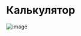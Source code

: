 # Калькулятор
![image](https://github.com/user-attachments/assets/7c8d4093-e9e3-47ff-b19a-83307d014338)

